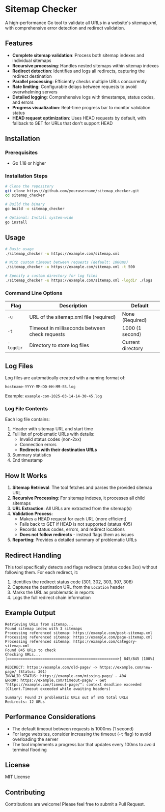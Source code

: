 # Sitemap Checker

A high-performance Go tool to validate all URLs in a website's sitemap.xml, with comprehensive error detection and redirect validation.

## Features

- **Complete sitemap validation**: Process both sitemap indexes and individual sitemaps
- **Recursive processing**: Handles nested sitemaps within sitemap indexes
- **Redirect detection**: Identifies and logs all redirects, capturing the redirect destination
- **Parallel processing**: Efficiently checks multiple URLs concurrently
- **Rate limiting**: Configurable delays between requests to avoid overwhelming servers
- **Detailed logging**: Comprehensive logs with timestamps, status codes, and errors
- **Progress visualization**: Real-time progress bar to monitor validation status
- **HEAD request optimization**: Uses HEAD requests by default, with fallback to GET for URLs that don't support HEAD

## Installation

### Prerequisites

- Go 1.18 or higher

### Installation Steps

```bash
# Clone the repository
git clone https://github.com/yourusername/sitemap_checker.git
cd sitemap_checker

# Build the binary
go build -o sitemap_checker

# Optional: Install system-wide
go install
```

## Usage

```bash
# Basic usage
./sitemap_checker -u https://example.com/sitemap.xml

# With custom timeout between requests (default: 1000ms)
./sitemap_checker -u https://example.com/sitemap.xml -t 500

# Specify a custom directory for log files
./sitemap_checker -u https://example.com/sitemap.xml -logdir ./logs
```

### Command Line Options

| Flag     | Description                                    | Default              |
|----------|------------------------------------------------|----------------------|
| `-u`     | URL of the sitemap.xml file (required)         | None (Required)      |
| `-t`     | Timeout in milliseconds between check requests | 1000 (1 second)      |
| `-logdir`| Directory to store log files                   | Current directory    |

## Log Files

Log files are automatically created with a naming format of:
```
hostname-YYYY-MM-DD-HH-MM-SS.log
```

Example: `example-com-2025-03-14-14-30-45.log`

### Log File Contents

Each log file contains:

1. Header with sitemap URL and start time
2. Full list of problematic URLs with details:
   - Invalid status codes (non-2xx)
   - Connection errors
   - **Redirects with their destination URLs**
3. Summary statistics
4. End timestamp

## How It Works

1. **Sitemap Retrieval**: The tool fetches and parses the provided sitemap URL
2. **Recursive Processing**: For sitemap indexes, it processes all child sitemaps
3. **URL Extraction**: All URLs are extracted from the sitemap(s)
4. **Validation Process**:
   - Makes a HEAD request for each URL (more efficient)
   - Falls back to GET if HEAD is not supported (status 405)
   - Records status codes, errors, and redirect locations
   - **Does not follow redirects** - instead flags them as issues
5. **Reporting**: Provides a detailed summary of problematic URLs

## Redirect Handling

This tool specifically detects and flags redirects (status codes 3xx) without following them. For each redirect, it:

1. Identifies the redirect status code (301, 302, 303, 307, 308)
2. Captures the destination URL from the `Location` header
3. Marks the URL as problematic in reports
4. Logs the full redirect chain information

## Example Output

```
Retrieving URLs from sitemap...
Found sitemap index with 3 sitemaps
Processing referenced sitemap: https://example.com/post-sitemap.xml
Processing referenced sitemap: https://example.com/page-sitemap.xml
Processing referenced sitemap: https://example.com/category-sitemap.xml
Found 845 URLs to check
Checking URLs...
[==================================================>] 845/845 (100%)

REDIRECT: https://example.com/old-page/ -> https://example.com/new-page/ (Status: 301)
INVALID STATUS: https://example.com/missing-page/ - 404
ERROR: https://example.com/timeout-page/ - Get "https://example.com/timeout-page/": context deadline exceeded (Client.Timeout exceeded while awaiting headers)

Summary: Found 37 problematic URLs out of 845 total URLs
Redirects: 12 URLs
```

## Performance Considerations

- The default timeout between requests is 1000ms (1 second)
- For large websites, consider increasing the timeout (`-t` flag) to avoid overloading the server
- The tool implements a progress bar that updates every 100ms to avoid terminal flooding

## License

MIT License

## Contributing

Contributions are welcome! Please feel free to submit a Pull Request.
